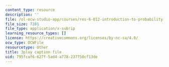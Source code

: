 ```yaml
---
content_type: resource
description: ''
file: /ol-ocw-studio-app/courses/res-6-012-introduction-to-probability-spring-2018/795fcaf6627f5ad4a778237750cf13de_NbYB0fiHoCs.vtt
file_size: 7281
file_type: application/x-subrip
learning_resource_types: []
license: https://creativecommons.org/licenses/by-nc-sa/4.0/
ocw_type: OCWFile
resourcetype: Other
title: 3play caption file
uid: 795fcaf6-627f-5ad4-a778-237750cf13de
---
```

